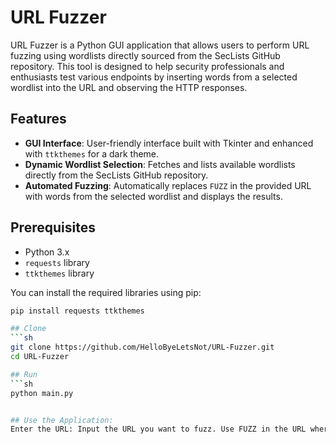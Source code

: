 # URL Fuzzer

URL Fuzzer is a Python GUI application that allows users to perform URL fuzzing using wordlists directly sourced from the SecLists GitHub repository. This tool is designed to help security professionals and enthusiasts test various endpoints by inserting words from a selected wordlist into the URL and observing the HTTP responses.

## Features

- **GUI Interface**: User-friendly interface built with Tkinter and enhanced with `ttkthemes` for a dark theme.
- **Dynamic Wordlist Selection**: Fetches and lists available wordlists directly from the SecLists GitHub repository.
- **Automated Fuzzing**: Automatically replaces `FUZZ` in the provided URL with words from the selected wordlist and displays the results.

## Prerequisites

- Python 3.x
- `requests` library
- `ttkthemes` library

You can install the required libraries using pip:


```sh
pip install requests ttkthemes

## Clone
```sh
git clone https://github.com/HelloByeLetsNot/URL-Fuzzer.git
cd URL-Fuzzer

## Run
```sh
python main.py


## Use the Application:
Enter the URL: Input the URL you want to fuzz. Use FUZZ in the URL where you want to insert words from the wordlist.Select a Wordlist: Choose a wordlist file from the dropdown menu. The program will download the selected wordlist from the GitHub repository.Start Fuzzing: Click "Start Fuzzing" to begin. The results, including HTTP response codes for each fuzzed URL, will be displayed in the text area below.



